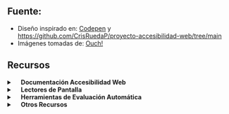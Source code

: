 ## Fuente:

+ Diseño inspirado en: [Codepen](https://codepen.io/mirandalwashburn/pen/GRJOZRp) y https://github.com/CrisRuedaP/proyecto-accesibilidad-web/tree/main
+ Imágenes tomadas de: [Ouch!](https://iconos8.es/illustrations)

## Recursos 

<details>
	<summary>&nbsp;&nbsp;&nbsp; <b>Documentación Accesibilidad Web</b></summary>
    <ul>
        <li><a href="https://www.w3.org/TR/WCAG21/">WCAG 2.1</a></li>
        <li><a href="https://www.w3.org/WAI/about/">WAI</a></li>
        <li><a href="https://www.w3.org/WAI/WCAG21/Understanding/intro#understanding-the-four-principles-of-accessibility">Principios de Accesibilidad Web - POUR</a></li>
        <li><a href="https://developers.google.com/web/fundamentals/accessibility/semantics-builtin/the-accessibility-tree">El Árbol de Accesibilidad</a></li>
	<li><a href="https://developer.chrome.com/blog/full-accessibility-tree/">Árbol de Accesibilidad en Chrome DevTools</a></li>
    </ul>
</details>

<details>
	<summary>&nbsp;&nbsp;&nbsp; <b>Lectores de Pantalla</b></summary>
    <ul>
        <li><a href="https://support.apple.com/es-co/guide/voiceover/cpvokys01/mac">Comandos de VoiceOver</a></li>
        <li><a href="https://nvda.es/documentacion/guia-de-usuario-de-nvda/#BasicNVDACommands">Comandos Básicos NVDA</a></li>
        <li><a href="https://support.microsoft.com/es-es/windows/gu%C3%ADa-completa-del-narrador-e4397a0d-ef4f-b386-d8ae-c172f109bdb1#ID0EBD=Windows_10">Guía Completa del Narrador</a></li>
    </ul>
</details>

<details>
	<summary>&nbsp;&nbsp;&nbsp; <b>Herramientas de Evaluación Automática</b></summary>
    <ul>
        <li><a href="https://chrome.google.com/webstore/detail/lighthouse/blipmdconlkpinefehnmjammfjpmpbjk?hl=es">Lighthouse</a></li>
        <li><a href="https://wave.webaim.org/extension/">WAVE</a></li>
        <li><a href="https://chrome.google.com/webstore/detail/axe-devtools-web-accessib/lhdoppojpmngadmnindnejefpokejbdd">Axe Accessiblity</a></li>
        <li><a href="https://chrome.google.com/webstore/detail/funkify-%E2%80%93-disability-simu/ojcijjdchelkddboickefhnbdpeajdjg">Funkify</a></li>
    </ul>
</details>

<details>
	<summary>&nbsp;&nbsp;&nbsp; <b>Otros Recursos</b></summary>
    <ul>
        <li><a href="https://www.w3.org/WAI/tutorials/images/decision-tree/">Mapa de Decisión para Textos Alternativos</a></li>
    </ul>
</details>

